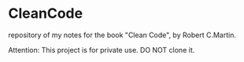 # CleanCode
repository of my notes for the book "Clean Code", by Robert C.Martin.

Attention:
  This project is for private use. DO NOT clone it.
